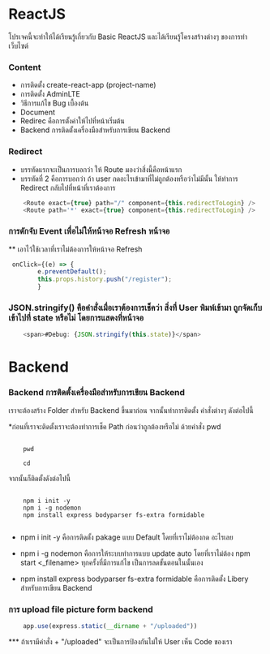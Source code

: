 # ReactJS

โปรเจคนี้จะทำให้ได้เรียนรู้เกี่ยวกับ Basic ReactJS และได้เรียนรู้โครงสร้างต่างๆ ของการทำเว็บไซต์

### Content

- การติดตั้ง create-react-app (project-name)
- การติดตั้ง AdminLTE
- วิธีการแก้ไข Bug เบื้องต้น
- Document
- Redirec คือการตั้งค่าให้ไปที่หน้าเริ่มต้น
- Backend การติดตั้งเครื่องมือสำหรับการเขียน Backend

### Redirect

- บรรทัดแรกจะเป็นการบอกว่า ให้ Route มองว่าสิ่งนี้คือหน้าแรก
- บรรทัดที่ 2 คือการบอกว่า ถ้า user กดอะไรเข้ามาที่ไม่ถูกต้องหรือว่าไม่มีนั้น ให้ทำการ Redirect กลับไปที่หน้าที่เราต้องการ

```js
    <Route exact={true} path="/" component={this.redirectToLogin} />
    <Route path='*' exact={true} component={this.redirectToLogin} />

```
### การดักจับ Event เพื่อไม่ให้หน้าจอ Refresh หน้าจอ
** เอาไว้ใช้เวลาที่เราไม่ต้องการให้หน้าจอ Refresh
```js
 onClick={(e) => {
        e.preventDefault();
        this.props.history.push("/register");
        }

```

### JSON.stringify() คือคำสั่งเมื่อเราต้องการเช็คว่า สิ่งที่ User พิมพ์เข้ามา ถูกจัดเก็บเข้าไปที่ state หรือไม่ โดยการแสดงที่หน้าจอ 
```js
    <span>#Debug: {JSON.stringify(this.state)}</span>
```
# Backend

### Backend การติดตั้งเครื่องมือสำหรับการเขียน Backend
เราจะต้องสร้าง Folder สำหรับ Backend ขึ้นมาก่อน จากนั้นทำการติดตั้ง คำสั่งต่างๆ ดังต่อไปนี้ 

*ก่อนที่เราจะติดตั้งเราจะต้องทำการเช็ค Path ก่อนว่าถูกต้องหรือไม่ ด้วยคำสั่ง pwd 

```linux

    pwd 

    cd

```

จากนั้นก็ติดตั้งดังต่อไปนี้ 

```node

    npm i init -y
    npm i -g nodemon
    npm install express bodyparser fs-extra formidable 


```

* npm i init -y คือการติดตั้ง pakage แบบ Default โดยที่เราไม่ต้องกด อะไรเลย

* npm i -g nodemon คือการให้ระบบทำการแบบ update auto โดยที่เราไม่ต้อง npm start <_filename> ทุกครั้งที่มีการแก้ไข เป็นการลดขั้นตอนในนั้นเอง

* npm install express bodyparser fs-extra formidable คือการติดตั้ง Libery สำหรับการเขียน Backend 

### การ upload file picture form backend 
```js
    app.use(express.static(__dirname + "/uploaded"))

```
*** ถ้าเรามีคำสั่ง + "/uploaded" จะเป็นการป้องกันไม่ให้ User เห็น Code ของเรา
